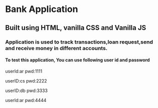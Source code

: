 # Bank Application

## Built using HTML, vanilla CSS and Vanilla JS

### Application is used to track transactions,loan request,send and receive money in different accounts.

#### To test this application, You can use following user id and password

userId:ar
pwd:1111

userID:cs
pwd:2222

userID:db
pwd:3333

userId:ar
pwd:4444
